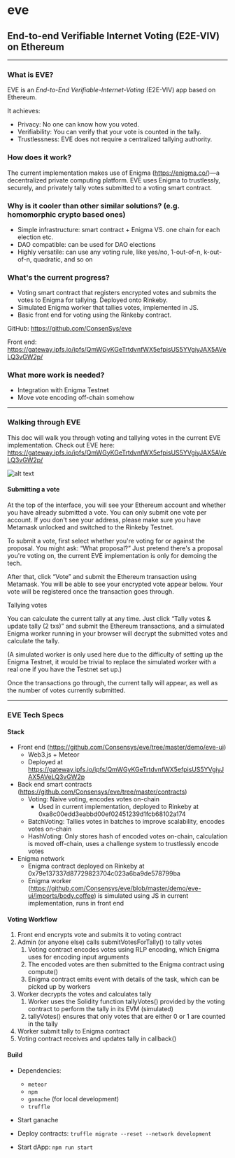 # eve
## End-to-end Verifiable Internet Voting (E2E-VIV) on Ethereum

---

### What is EVE?

EVE is an *End-to-End Verifiable-Internet-Voting* (E2E-VIV) app based on Ethereum.

It achieves:

* Privacy: No one can know how you voted.
* Verifiability: You can verify that your vote is counted in the tally.
* Trustlessness: EVE does not require a centralized tallying authority.

### How does it work?

The current implementation makes use of Enigma (https://enigma.co/)—a decentralized private computing platform. EVE uses Enigma to trustlessly, securely, and privately tally votes submitted to a voting smart contract.

### Why is it cooler than other similar solutions? (e.g. homomorphic crypto based ones)

* Simple infrastructure: smart contract + Enigma VS. one chain for each election etc.
* DAO compatible: can be used for DAO elections
* Highly versatile: can use any voting rule, like yes/no, 1-out-of-n, k-out-of-n, quadratic, and so on

### What's the current progress?

* Voting smart contract that registers encrypted votes and submits the votes to Enigma for tallying. Deployed onto Rinkeby.
* Simulated Enigma worker that tallies votes, implemented in JS.
* Basic front end for voting using the Rinkeby contract.

GitHub: https://github.com/ConsenSys/eve

Front end: https://gateway.ipfs.io/ipfs/QmWGyKGeTrtdvnfWX5efpisUS5YVgiyJAX5AVeLQ3vGW2p/

### What more work is needed?

* Integration with Enigma Testnet
* Move vote encoding off-chain somehow

---

### Walking through EVE

This doc will walk you through voting and tallying votes in the current EVE implementation.
Check out EVE here: https://gateway.ipfs.io/ipfs/QmWGyKGeTrtdvnfWX5efpisUS5YVgiyJAX5AVeLQ3vGW2p/

![alt text](https://github.com/ConsenSys/eve/blob/master/EVEDemoImage.png)

#### Submitting a vote

At the top of the interface, you will see your Ethereum account and whether you have already submitted a vote. You can only submit one vote per account. If you don't see your address, please make sure you have Metamask unlocked and switched to the Rinkeby Testnet.

To submit a vote, first select whether you're voting for or against the proposal. You might ask: “What proposal?” Just pretend there's a proposal you're voting on, the current EVE implementation is only for demoing the tech.

After that, click “Vote” and submit the Ethereum transaction using Metamask. You will be able to see your encrypted vote appear below. Your vote will be registered once the transaction goes through.

Tallying votes

You can calculate the current tally at any time. Just click “Tally votes & update tally (2 txs)” and submit the Ethereum transactions, and a simulated Enigma worker running in your browser will decrypt the submitted votes and calculate the tally.

(A simulated worker is only used here due to the difficulty of setting up the Enigma Testnet, it would be trivial to replace the simulated worker with a real one if you have the Testnet set up.)

Once the transactions go through, the current tally will appear, as well as the number of votes currently submitted.

---

### EVE Tech Specs

#### Stack

* Front end (https://github.com/Consensys/eve/tree/master/demo/eve-ui)
    * Web3.js + Meteor
    * Deployed at https://gateway.ipfs.io/ipfs/QmWGyKGeTrtdvnfWX5efpisUS5YVgiyJAX5AVeLQ3vGW2p
* Back end smart contracts (https://github.com/Consensys/eve/tree/master/contracts)
    * Voting: Naive voting, encodes votes on-chain
        * Used in current implementation, deployed to Rinkeby at 0xa8c00edd3eabbd00ef02451239d1fcb68102a174
    * BatchVoting: Tallies votes in batches to improve scalability, encodes votes on-chain
    * HashVoting: Only stores hash of encoded votes on-chain, calculation is moved off-chain, uses a challenge system to trustlessly encode votes
* Enigma network
    * Enigma contract deployed on Rinkeby at 0x79e137337d87729823704c023a6ba9de578799ba
    * Enigma worker (https://github.com/Consensys/eve/blob/master/demo/eve-ui/imports/body.coffee) is simulated using JS in current implementation, runs in front end

#### Voting Workflow

1. Front end encrypts vote and submits it to voting contract
2. Admin (or anyone else) calls submitVotesForTally() to tally votes
    1. Voting contract encodes votes using RLP encoding, which Enigma uses for encoding input arguments
    2. The encoded votes are then submitted to the Enigma contract using compute()
    3. Enigma contract emits event with details of the task, which can be picked up by workers
3. Worker decrypts the votes and calculates tally
    1. Worker uses the Solidity function tallyVotes() provided by the voting contract to perform the tally in its EVM (simulated)
    2. tallyVotes() ensures that only votes that are either 0 or 1 are counted in the tally
4. Worker submit tally to Enigma contract
5. Voting contract receives and updates tally in callback()


#### Build

- Dependencies:
  - `meteor`
  - `npm`
  - `ganache` (for local development)
  - `truffle`

- Start ganache
- Deploy contracts: `truffle migrate --reset --network development`
- Start dApp: `npm run start`

